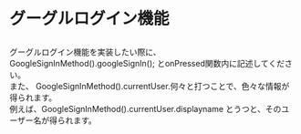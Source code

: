 # グーグルログイン機能

##
グーグルログイン機能を実装したい際に、 GoogleSignInMethod().googleSignIn(); とonPressed関数内に記述してください。
<br>また、 GoogleSignInMethod().currentUser.何々と打つことで、色々な情報が得られます。
<br>例えば、GoogleSignInMethod().currentUser.displayname とうつと、そのユーザー名が得られます。